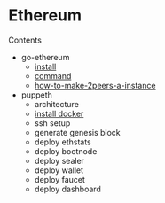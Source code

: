 # Ethereum

Contents
- go-ethereum
	- [install](https://github.com/AccousticBlock/how-to-block/blob/master/ethereum/go-ethereum-install.md#go-and-geth-installation-instructions)
	- [command](https://github.com/AccousticBlock/how-to-block/blob/master/ethereum/geth-command.md#geth-command)
  - [how-to-make-2peers-a-instance](https://github.com/AccousticBlock/how-to-block/blob/master/ethereum/how-to-make-2peers-a-instance.md#how-to-make-2-connected-peers-in-an-instance)
- puppeth
	- architecture
	- [install docker](https://github.com/AccousticBlock/how-to-block/blob/master/ethereum/puppeth-install-docker.md#puppeth-docker-installation-instructions)
	- ssh setup
	- generate genesis block
	- deploy ethstats
	- deploy bootnode
	- deploy sealer
	- deploy wallet
	- deploy faucet
	- deploy dashboard
